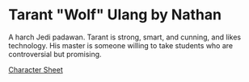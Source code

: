 # Tarant "Wolf" Ulang by Nathan
A harch Jedi padawan. Tarant is strong, smart, and cunning, and likes technology. His master is someone willing
to take students who are controversial but promising.

[Character Sheet](https://swsheets.com/c/bkrilxhpj-tarant--wolf--u)
